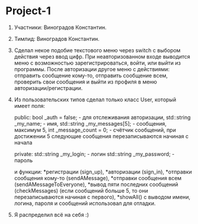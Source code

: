 # Project-1

1. Участники: Виноградов Константин.

2. Тимлид: Виноградов Константин.

3. Сделал некое подобие текстового меню через switch с выбором действия через ввод цифр. При неавторизованном входе выводится меню с возможностью зарегистрироваться, войти, или выйти из программы. После авторизации другое меню с действиями: отправить сообщение кому-то, отправить сообщение всем, проверить свои сообщения и выйти из профиля в меню авторизации/регистрации.

4. Из пользовательских типов сделал только класс User, который имеет поля:
	
	public:
	bool _auth = false; - для отслеживания авторизации,
	std::string _my_name; - имя,
	std::string _my_messages[5]; - сообщения, максимум 5,
	int _message_count = 0; - счётчик сообщений, при достижении 5 следующие сообщения перезаписываются начиная с начала
	
	private:
	std::string _my_login; - логин
	std::string _my_password; - пароль
	
	и функции:
	*регистрации (sign_up), 
	*авторизации (sign_in),
	*отправки сообщения кому-то (sendAMessage), 
	*отправки сообщения всем (sendAMessageToEveryone), 
	*вывод пяти последних сообщений (checkMessages) (если сообщений больше 5, то они перезаписываются начиная с первого),
	*showAll() с выводом имени, логина, пароля и сообщений использовал для отладки.
	
5. Я распределил всё на себя :)

